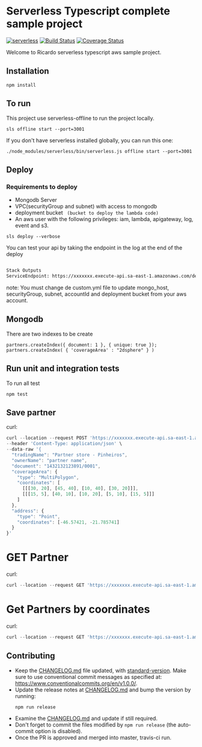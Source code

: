 # Serverless Typescript complete sample project

[![serverless][sls-image]][sls-url]
[![Build Status][travis-image]][travis-url]
[![Coverage Status][coveralls-image]][coveralls-url]

Welcome to Ricardo serverless typescript aws sample project.

## Installation

```
npm install
```

## To run

This project use serverless-offline to run the project locally.

```
sls offline start --port=3001
```

If you don't have serverless installed globally, you can run this one:

```
./node_modules/serverless/bin/serverless.js offline start --port=3001
```

## Deploy

### Requirements to deploy

- Mongodb Server
- VPC(securityGroup and subnet) with access to mongodb
- deployment bucket ` (bucket to deploy the lambda code)`
- An aws user with the following privileges: iam, lambda, apigateway, log, event and s3.

```
sls deploy --verbose
```

You can test your api by taking the endpoint in the log at the end of the deploy

```bash

Stack Outputs
ServiceEndpoint: https://xxxxxxx.execute-api.sa-east-1.amazonaws.com/dev
```

note: You must change de custom.yml file to update mongo_host, securityGroup, subnet, accountId and deployment bucket from your aws account.

## Mongodb

There are two indexes to be create

```
partners.createIndex({ document: 1 }, { unique: true });
partners.createIndex( { 'coverageArea' : "2dsphere" } )
```

## Run unit and integration tests

To run all test

```
npm test
```

## Save partner

curl:

```js
curl --location --request POST 'https://xxxxxxx.execute-api.sa-east-1.amazonaws.com/dev/partners' \
--header 'Content-Type: application/json' \
--data-raw '{
  "tradingName": "Partner store - Pinheiros",
  "ownerName": "partner name",
  "document": "1432132123891/0001",
  "coverageArea": {
    "type": "MultiPolygon",
    "coordinates": [
      [[[30, 20], [45, 40], [10, 40], [30, 20]]],
      [[[15, 5], [40, 10], [10, 20], [5, 10], [15, 5]]]
    ]
  },
  "address": {
    "type": "Point",
    "coordinates": [-46.57421, -21.785741]
  }
}'

```

# GET Partner

curl:

```js
curl --location --request GET 'https://xxxxxxx.execute-api.sa-east-1.amazonaws.com/dev/partners/91e87cbc-8e2f-4c87-902a-c0c3d239c20a'
```

# Get Partners by coordinates

curl:

```js
curl --location --request GET 'https://xxxxxxx.execute-api.sa-east-1.amazonaws.com/dev/partners/latitude/20/longitude/30'
```

## Contributing

- Keep the [CHANGELOG.md](CHANGELOG.md) file updated, with [standard-version](https://github.com/conventional-changelog/standard-version). Make sure to use conventional commit messages as specified at: https://www.conventionalcommits.org/en/v1.0.0/.
- Update the release notes at [CHANGELOG.md](CHANGELOG.md) and bump the version by running:
  ```
  npm run release
  ```
- Examine the [CHANGELOG.md](CHANGELOG.md) and update if still required.
- Don't forget to commit the files modified by `npm run release` (the auto-commit option is disabled).
- Once the PR is approved and merged into master, travis-ci run.

[sls-image]: http://public.serverless.com/badges/v3.svg
[sls-url]: http://www.serverless.com
[travis-image]: https://travis-ci.com/MozartLino/serverless-typescript-complete-sample.svg?token=aJRRfnEXpnSoXxWf96zv&branch=master
[travis-url]: https://travis-ci.com/github/MozartLino/serverless-typescript-complete-sample
[coveralls-image]: https://coveralls.io/repos/github/MozartLino/serverless-typescript-complete-sample/badge.svg?branch=master
[coveralls-url]: https://coveralls.io/github/MozartLino/serverless-typescript-complete-sample?branch=master
